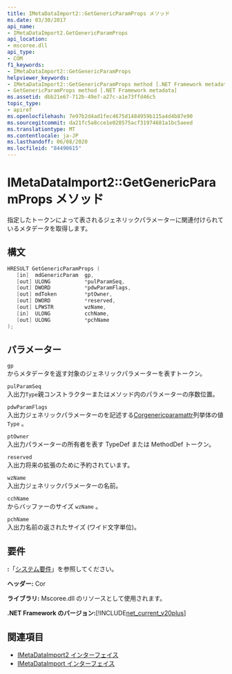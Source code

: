 ```yaml
---
title: IMetaDataImport2::GetGenericParamProps メソッド
ms.date: 03/30/2017
api_name:
- IMetaDataImport2.GetGenericParamProps
api_location:
- mscoree.dll
api_type:
- COM
f1_keywords:
- IMetaDataImport2::GetGenericParamProps
helpviewer_keywords:
- IMetaDataImport2::GetGenericParamProps method [.NET Framework metadata]
- GetGenericParamProps method [.NET Framework metadata]
ms.assetid: dbb21e67-712b-49e7-a27c-a1e73ffd46c5
topic_type:
- apiref
ms.openlocfilehash: 7e97b2d4ad1fec4675d1484959b115a4d4b87e90
ms.sourcegitcommit: da21fc5a8cce1e028575acf31974681a1bc5aeed
ms.translationtype: MT
ms.contentlocale: ja-JP
ms.lasthandoff: 06/08/2020
ms.locfileid: "84490615"
---
```

# <a name="imetadataimport2getgenericparamprops-method"></a>IMetaDataImport2::GetGenericParamProps メソッド
指定したトークンによって表されるジェネリックパラメーターに関連付けられているメタデータを取得します。  
  
## <a name="syntax"></a>構文  
  
```cpp  
HRESULT GetGenericParamProps (  
   [in]  mdGenericParam  gp,  
   [out] ULONG           *pulParamSeq,  
   [out] DWORD           *pdwParamFlags,  
   [out] mdToken         *ptOwner,  
   [out] DWORD           *reserved,  
   [out] LPWSTR          wzName,  
   [in]  ULONG           cchName,  
   [out] ULONG           *pchName  
);  
```  
  
## <a name="parameters"></a>パラメーター  
 `gp`  
 からメタデータを返す対象のジェネリックパラメーターを表すトークン。  
  
 `pulParamSeq`  
 入出力`Type`親コンストラクターまたはメソッド内のパラメーターの序数位置。  
  
 `pdwParamFlags`  
 入出力ジェネリックパラメーターのを記述する[Corgenericparamattr](corgenericparamattr-enumeration.md)列挙体の値 `Type` 。  
  
 `ptOwner`  
 入出力パラメーターの所有者を表す TypeDef または MethodDef トークン。  
  
 `reserved`  
 入出力将来の拡張のために予約されています。  
  
 `wzName`  
 入出力ジェネリックパラメーターの名前。  
  
 `cchName`  
 からバッファーのサイズ `wzName` 。  
  
 `pchName`  
 入出力名前の返されたサイズ (ワイド文字単位)。  
  
## <a name="requirements"></a>要件  
 **:**「[システム要件](../../get-started/system-requirements.md)」を参照してください。  
  
 **ヘッダー:** Cor  
  
 **ライブラリ:** Mscoree.dll のリソースとして使用されます。  
  
 **.NET Framework のバージョン:**[!INCLUDE[net_current_v20plus](../../../../includes/net-current-v20plus-md.md)]  
  
## <a name="see-also"></a>関連項目

- [IMetaDataImport2 インターフェイス](imetadataimport2-interface.md)
- [IMetaDataImport インターフェイス](imetadataimport-interface.md)
